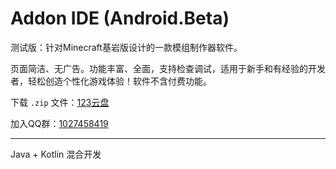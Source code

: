 # Addon IDE (Android.Beta)

测试版：针对Minecraft基岩版设计的一款模组制作器软件。

页面简洁、无广告。功能丰富、全面，支持检查调试，适用于新手和有经验的开发者，轻松创造个性化游戏体验！软件不含付费功能。

下载 `.zip` 文件：[123云盘](https://www.123pan.com/s/vhjA-lFPsH.html)

加入QQ群：[1027458419](https://qm.qq.com/q/NWqz2YGAqQ)

---

Java + Kotlin 混合开发
